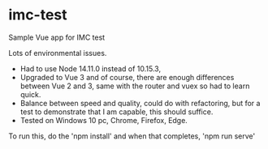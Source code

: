 # imc-test
Sample Vue app for IMC test

Lots of environmental issues.
- Had to use Node 14.11.0 instead of 10.15.3,
- Upgraded to Vue 3 and of course, there are enough differences between Vue 2 and 3, same with the router and vuex so had to learn quick.
- Balance between speed and quality, could do with refactoring, but for a test to demonstrate that I am capable, this should suffice.
- Tested on Windows 10 pc, Chrome, Firefox, Edge. 

To run this, do the 'npm install' and when that completes, 'npm run serve'

